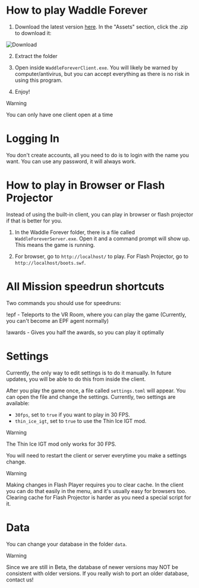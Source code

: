 # How to play Waddle Forever

1. Download the latest version [here](https://github.com/nhaar/Waddle-Forever/releases/latest). In the "Assets" section, click the .zip to download it:

![Download](./download.png)

2. Extract the folder

3. Open inside `WaddleForeverClient.exe`. You will likely be warned by computer/antivirus, but you can accept everything as there is no risk in using this program.

4. Enjoy!

> [!WARNING]
> You can only have one client open at a time

# Logging In

You don't create accounts, all you need to do is to login with the name you want. You can use any password, it will always work.

# How to play in Browser or Flash Projector

Instead of using the built-in client, you can play in browser or flash projector if that is better for you.

1. In the Waddle Forever folder, there is a file called `WaddleForeverServer.exe`. Open it and a command prompt will show up. This means the game is running.

2. For browser, go to `http://localhost/` to play. For Flash Projector, go to `http://localhost/boots.swf`.

# All Mission speedrun shortcuts

Two commands you should use for speedruns:

!epf - Teleports to the VR Room, where you can play the game (Currently, you can't become an EPF agent normally)

!awards - Gives you half the awards, so you can play it optimally

# Settings

Currently, the only way to edit settings is to do it manually. In future updates, you will be able to do this from inside the client.

After you play the game once, a file called `settings.toml` will appear. You can open the file and change the settings. Currently, two settings are available:

- `30fps`, set to `true` if you want to play in 30 FPS.
- `thin_ice_igt`, set to `true` to use the Thin Ice IGT mod.

> [!WARNING]
> The Thin Ice IGT mod only works for 30 FPS.

You will need to restart the client or server everytime you make a settings change.

> [!WARNING]
> Making changes in Flash Player requires you to clear cache. In the client you can do that easily in the menu, and it's usually easy for browsers too.
> Clearing cache for Flash Projector is harder as you need a special script for it.

# Data

You can change your database in the folder `data`.

> [!WARNING]
> Since we are still in Beta, the database of newer versions may NOT be consistent with older versions. If you really wish to port an older database, contact us!
